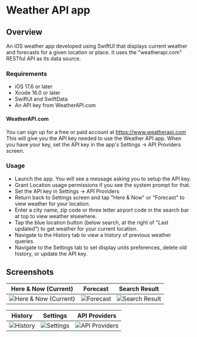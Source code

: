 # Weather API app

## Overview
An iOS weather app developed using SwiftUI that displays current weather and forecasts for a given location or place. It uses the "weatherapi.com" RESTful API as its data source.

### Requirements
- iOS 17.6 or later
- Xcode 16.0 or later
- SwiftUI and SwiftData
- An API key from WeatherAPI.com

#### WeatherAPI.com
You can sign up for a free or paid account at https://www.weatherapi.com
This will give you the API key needed to use the Weather API app.
When you have your key, set the API key in the app's Settings -> API Providers screen.

 ### Usage
- Launch the app. You will see a message asking you to setup the API key.
- Grant Location usage permissions if you see the system prompt for that.
- Set the API key in Settings -> API Providers
- Return back to Settings screen and tap "Here & Now" or "Forecast" to view weather for your location.
- Enter a city name, zip code or three letter airport code in the search bar at top to view weather elsewhere.
- Tap the blue location button (below search, at the right of "Last updated") to get weather for your current location.
- Navigate to the History tab to view a history of previous weather queries.
- Navigate to the Settings tab to set display units preferences, delete old history, or update the API key.

## Screenshots

| Here & Now (Current) | Forecast | Search Result |
| -- | -- | -- |
| ![Here & Now (Current)](https://github.com/user-attachments/assets/393f9374-6844-4ce7-b8db-38cf17d53e62) | ![Forecast](https://github.com/user-attachments/assets/f451e377-9e2b-4f29-b23a-6f36e89caef3) | ![Search Result](https://github.com/user-attachments/assets/9d42f56f-458e-49ca-bc5b-3aaf005a6364) |

| History | Settings | API Providers |
| -- | -- | -- |
| ![History](https://github.com/user-attachments/assets/0d3e9b7d-b1ed-4b06-aa32-bcd08f07867f) | ![Settings](https://github.com/user-attachments/assets/fd9589e3-ac74-416a-b658-dbfda0916bac) | ![API Providers](https://github.com/user-attachments/assets/84838337-0d38-4832-aef1-6a81d06284ae) |






